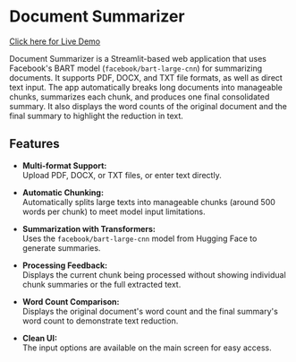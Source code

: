 # Document Summarizer

[Click here for Live Demo](https://text-summarization-6zhc3zpt83i9z6ivib9crj.streamlit.app/)

Document Summarizer is a Streamlit-based web application that uses Facebook's BART model (`facebook/bart-large-cnn`) for summarizing documents. It supports PDF, DOCX, and TXT file formats, as well as direct text input. The app automatically breaks long documents into manageable chunks, summarizes each chunk, and produces one final consolidated summary. It also displays the word counts of the original document and the final summary to highlight the reduction in text.

## Features

- **Multi-format Support:**  
  Upload PDF, DOCX, or TXT files, or enter text directly.

- **Automatic Chunking:**  
  Automatically splits large texts into manageable chunks (around 500 words per chunk) to meet model input limitations.

- **Summarization with Transformers:**  
  Uses the `facebook/bart-large-cnn` model from Hugging Face to generate summaries.

- **Processing Feedback:**  
  Displays the current chunk being processed without showing individual chunk summaries or the full extracted text.

- **Word Count Comparison:**  
  Displays the original document's word count and the final summary's word count to demonstrate text reduction.

- **Clean UI:**  
  The input options are available on the main screen for easy access.


